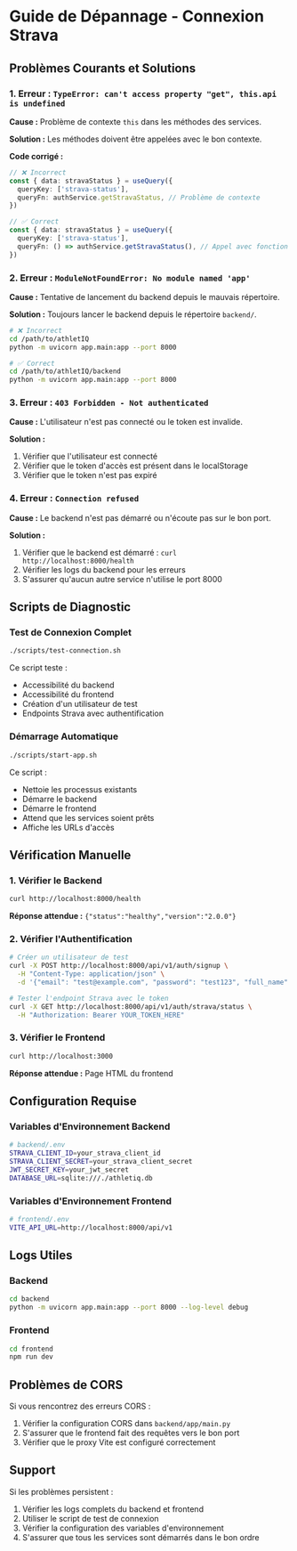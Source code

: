 # Guide de Dépannage - Connexion Strava

## Problèmes Courants et Solutions

### 1. Erreur : `TypeError: can't access property "get", this.api is undefined`

**Cause :** Problème de contexte `this` dans les méthodes des services.

**Solution :** Les méthodes doivent être appelées avec le bon contexte.

**Code corrigé :**
```typescript
// ❌ Incorrect
const { data: stravaStatus } = useQuery({
  queryKey: ['strava-status'],
  queryFn: authService.getStravaStatus, // Problème de contexte
})

// ✅ Correct
const { data: stravaStatus } = useQuery({
  queryKey: ['strava-status'],
  queryFn: () => authService.getStravaStatus(), // Appel avec fonction wrapper
})
```

### 2. Erreur : `ModuleNotFoundError: No module named 'app'`

**Cause :** Tentative de lancement du backend depuis le mauvais répertoire.

**Solution :** Toujours lancer le backend depuis le répertoire `backend/`.

```bash
# ❌ Incorrect
cd /path/to/athletIQ
python -m uvicorn app.main:app --port 8000

# ✅ Correct
cd /path/to/athletIQ/backend
python -m uvicorn app.main:app --port 8000
```

### 3. Erreur : `403 Forbidden - Not authenticated`

**Cause :** L'utilisateur n'est pas connecté ou le token est invalide.

**Solution :**
1. Vérifier que l'utilisateur est connecté
2. Vérifier que le token d'accès est présent dans le localStorage
3. Vérifier que le token n'est pas expiré

### 4. Erreur : `Connection refused`

**Cause :** Le backend n'est pas démarré ou n'écoute pas sur le bon port.

**Solution :**
1. Vérifier que le backend est démarré : `curl http://localhost:8000/health`
2. Vérifier les logs du backend pour les erreurs
3. S'assurer qu'aucun autre service n'utilise le port 8000

## Scripts de Diagnostic

### Test de Connexion Complet
```bash
./scripts/test-connection.sh
```

Ce script teste :
- Accessibilité du backend
- Accessibilité du frontend
- Création d'un utilisateur de test
- Endpoints Strava avec authentification

### Démarrage Automatique
```bash
./scripts/start-app.sh
```

Ce script :
- Nettoie les processus existants
- Démarre le backend
- Démarre le frontend
- Attend que les services soient prêts
- Affiche les URLs d'accès

## Vérification Manuelle

### 1. Vérifier le Backend
```bash
curl http://localhost:8000/health
```
**Réponse attendue :** `{"status":"healthy","version":"2.0.0"}`

### 2. Vérifier l'Authentification
```bash
# Créer un utilisateur de test
curl -X POST http://localhost:8000/api/v1/auth/signup \
  -H "Content-Type: application/json" \
  -d '{"email": "test@example.com", "password": "test123", "full_name": "Test User"}'

# Tester l'endpoint Strava avec le token
curl -X GET http://localhost:8000/api/v1/auth/strava/status \
  -H "Authorization: Bearer YOUR_TOKEN_HERE"
```

### 3. Vérifier le Frontend
```bash
curl http://localhost:3000
```
**Réponse attendue :** Page HTML du frontend

## Configuration Requise

### Variables d'Environnement Backend
```bash
# backend/.env
STRAVA_CLIENT_ID=your_strava_client_id
STRAVA_CLIENT_SECRET=your_strava_client_secret
JWT_SECRET_KEY=your_jwt_secret
DATABASE_URL=sqlite:///./athletiq.db
```

### Variables d'Environnement Frontend
```bash
# frontend/.env
VITE_API_URL=http://localhost:8000/api/v1
```

## Logs Utiles

### Backend
```bash
cd backend
python -m uvicorn app.main:app --port 8000 --log-level debug
```

### Frontend
```bash
cd frontend
npm run dev
```

## Problèmes de CORS

Si vous rencontrez des erreurs CORS :

1. Vérifier la configuration CORS dans `backend/app/main.py`
2. S'assurer que le frontend fait des requêtes vers le bon port
3. Vérifier que le proxy Vite est configuré correctement

## Support

Si les problèmes persistent :
1. Vérifier les logs complets du backend et frontend
2. Utiliser le script de test de connexion
3. Vérifier la configuration des variables d'environnement
4. S'assurer que tous les services sont démarrés dans le bon ordre 
